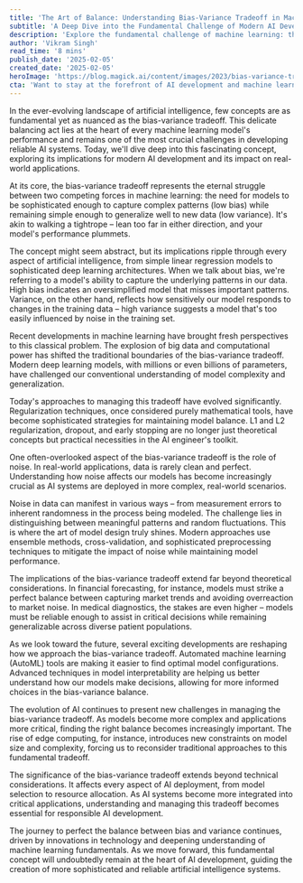 ```yaml
---
title: 'The Art of Balance: Understanding Bias-Variance Tradeoff in Machine Learning'
subtitle: 'A Deep Dive into the Fundamental Challenge of Modern AI Development'
description: 'Explore the fundamental challenge of machine learning: the bias-variance tradeoff. This article delves into how modern AI development balances model sophistication with generalization capability, examining recent developments and future implications for AI systems.'
author: 'Vikram Singh'
read_time: '8 mins'
publish_date: '2025-02-05'
created_date: '2025-02-05'
heroImage: 'https://blog.magick.ai/content/images/2023/bias-variance-tradeoff.jpg'
cta: 'Want to stay at the forefront of AI development and machine learning insights? Follow us on LinkedIn for regular updates on crucial topics like the bias-variance tradeoff and other fundamental concepts shaping the future of artificial intelligence.'
---
```


In the ever-evolving landscape of artificial intelligence, few concepts are as fundamental yet as nuanced as the bias-variance tradeoff. This delicate balancing act lies at the heart of every machine learning model's performance and remains one of the most crucial challenges in developing reliable AI systems. Today, we'll dive deep into this fascinating concept, exploring its implications for modern AI development and its impact on real-world applications.

At its core, the bias-variance tradeoff represents the eternal struggle between two competing forces in machine learning: the need for models to be sophisticated enough to capture complex patterns (low bias) while remaining simple enough to generalize well to new data (low variance). It's akin to walking a tightrope – lean too far in either direction, and your model's performance plummets.

The concept might seem abstract, but its implications ripple through every aspect of artificial intelligence, from simple linear regression models to sophisticated deep learning architectures. When we talk about bias, we're referring to a model's ability to capture the underlying patterns in our data. High bias indicates an oversimplified model that misses important patterns. Variance, on the other hand, reflects how sensitively our model responds to changes in the training data – high variance suggests a model that's too easily influenced by noise in the training set.

Recent developments in machine learning have brought fresh perspectives to this classical problem. The explosion of big data and computational power has shifted the traditional boundaries of the bias-variance tradeoff. Modern deep learning models, with millions or even billions of parameters, have challenged our conventional understanding of model complexity and generalization.

Today's approaches to managing this tradeoff have evolved significantly. Regularization techniques, once considered purely mathematical tools, have become sophisticated strategies for maintaining model balance. L1 and L2 regularization, dropout, and early stopping are no longer just theoretical concepts but practical necessities in the AI engineer's toolkit.

One often-overlooked aspect of the bias-variance tradeoff is the role of noise. In real-world applications, data is rarely clean and perfect. Understanding how noise affects our models has become increasingly crucial as AI systems are deployed in more complex, real-world scenarios.

Noise in data can manifest in various ways – from measurement errors to inherent randomness in the process being modeled. The challenge lies in distinguishing between meaningful patterns and random fluctuations. This is where the art of model design truly shines. Modern approaches use ensemble methods, cross-validation, and sophisticated preprocessing techniques to mitigate the impact of noise while maintaining model performance.

The implications of the bias-variance tradeoff extend far beyond theoretical considerations. In financial forecasting, for instance, models must strike a perfect balance between capturing market trends and avoiding overreaction to market noise. In medical diagnostics, the stakes are even higher – models must be reliable enough to assist in critical decisions while remaining generalizable across diverse patient populations.

As we look toward the future, several exciting developments are reshaping how we approach the bias-variance tradeoff. Automated machine learning (AutoML) tools are making it easier to find optimal model configurations. Advanced techniques in model interpretability are helping us better understand how our models make decisions, allowing for more informed choices in the bias-variance balance.

The evolution of AI continues to present new challenges in managing the bias-variance tradeoff. As models become more complex and applications more critical, finding the right balance becomes increasingly important. The rise of edge computing, for instance, introduces new constraints on model size and complexity, forcing us to reconsider traditional approaches to this fundamental tradeoff.

The significance of the bias-variance tradeoff extends beyond technical considerations. It affects every aspect of AI deployment, from model selection to resource allocation. As AI systems become more integrated into critical applications, understanding and managing this tradeoff becomes essential for responsible AI development.

The journey to perfect the balance between bias and variance continues, driven by innovations in technology and deepening understanding of machine learning fundamentals. As we move forward, this fundamental concept will undoubtedly remain at the heart of AI development, guiding the creation of more sophisticated and reliable artificial intelligence systems.